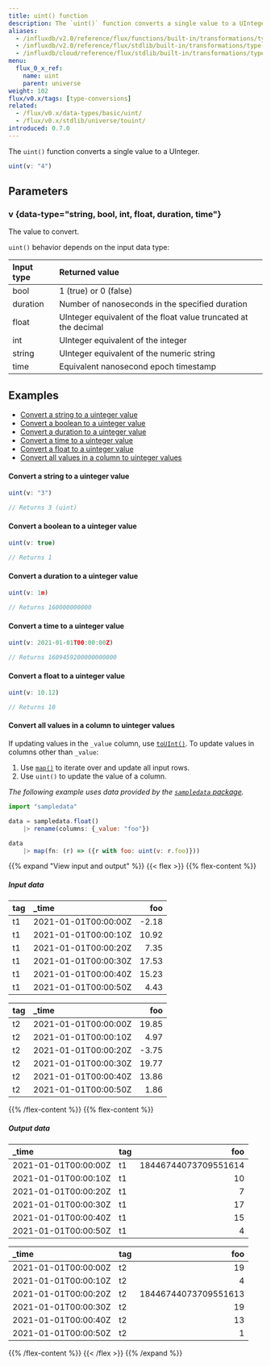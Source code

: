 ```yaml
---
title: uint() function
description: The `uint()` function converts a single value to a UInteger.
aliases:
  - /influxdb/v2.0/reference/flux/functions/built-in/transformations/type-conversions/uint/
  - /influxdb/v2.0/reference/flux/stdlib/built-in/transformations/type-conversions/uint/
  - /influxdb/cloud/reference/flux/stdlib/built-in/transformations/type-conversions/uint/
menu:
  flux_0_x_ref:
    name: uint
    parent: universe
weight: 102
flux/v0.x/tags: [type-conversions]
related:
  - /flux/v0.x/data-types/basic/uint/
  - /flux/v0.x/stdlib/universe/touint/
introduced: 0.7.0
---
```


The `uint()` function converts a single value to a UInteger.

```js
uint(v: "4")
```

## Parameters

### v {data-type="string, bool, int, float, duration, time"}
The value to convert.

`uint()` behavior depends on the input data type:

| Input type | Returned value                                                  |
| :--------- | :-------------------------------------------------------------- |
| bool       | 1 (true) or 0 (false)                                           |
| duration   | Number of nanoseconds in the specified duration                 |
| float      | UInteger equivalent of the float value truncated at the decimal |
| int        | UInteger equivalent of the integer                              |
| string     | UInteger equivalent of the numeric string                       |
| time       | Equivalent nanosecond epoch timestamp                           |

## Examples

- [Convert a string to a uinteger value](#convert-a-string-to-a-uinteger-value)
- [Convert a boolean to a uinteger value](#convert-a-boolean-to-a-uinteger-value)
- [Convert a duration to a uinteger value](#convert-a-duration-to-a-uinteger-value)
- [Convert a time to a uinteger value](#convert-a-time-to-a-uinteger-value)
- [Convert a float to a uinteger value](#convert-a-float-to-a-uinteger-value)
- [Convert all values in a column to uinteger values](#convert-all-values-in-a-column-to-uinteger-values)

#### Convert a string to a uinteger value
```js
uint(v: "3")

// Returns 3 (uint)
```

#### Convert a boolean to a uinteger value
```js
uint(v: true)

// Returns 1
```

#### Convert a duration to a uinteger value
```js
uint(v: 1m)

// Returns 160000000000
```

#### Convert a time to a uinteger value
```js
uint(v: 2021-01-01T00:00:00Z)

// Returns 1609459200000000000
```

#### Convert a float to a uinteger value
```js
uint(v: 10.12)

// Returns 10
```

#### Convert all values in a column to uinteger values
If updating values in the `_value` column, use [`toUInt()`](/flux/v0.x/stdlib/universe/touint/).
To update values in columns other than `_value`:

1. Use [`map()`](/flux/v0.x/stdlib/universe/map/) to iterate over and update all input rows.
2. Use `uint()` to update the value of a column.

_The following example uses data provided by the [`sampledata` package](/flux/v0.x/stdlib/sampledata/)._

```js
import "sampledata"

data = sampledata.float()
    |> rename(columns: {_value: "foo"})

data
    |> map(fn: (r) => ({r with foo: uint(v: r.foo)}))
```

{{% expand "View input and output" %}}
{{< flex >}}
{{% flex-content %}}
##### Input data
| tag | _time                |   foo |
| :-- | :------------------- | ----: |
| t1  | 2021-01-01T00:00:00Z | -2.18 |
| t1  | 2021-01-01T00:00:10Z | 10.92 |
| t1  | 2021-01-01T00:00:20Z |  7.35 |
| t1  | 2021-01-01T00:00:30Z | 17.53 |
| t1  | 2021-01-01T00:00:40Z | 15.23 |
| t1  | 2021-01-01T00:00:50Z |  4.43 |

| tag | _time                |   foo |
| :-- | :------------------- | ----: |
| t2  | 2021-01-01T00:00:00Z | 19.85 |
| t2  | 2021-01-01T00:00:10Z |  4.97 |
| t2  | 2021-01-01T00:00:20Z | -3.75 |
| t2  | 2021-01-01T00:00:30Z | 19.77 |
| t2  | 2021-01-01T00:00:40Z | 13.86 |
| t2  | 2021-01-01T00:00:50Z |  1.86 |

{{% /flex-content %}}
{{% flex-content %}}
##### Output data
| _time                | tag |                  foo |
| :------------------- | :-- | -------------------: |
| 2021-01-01T00:00:00Z | t1  | 18446744073709551614 |
| 2021-01-01T00:00:10Z | t1  |                   10 |
| 2021-01-01T00:00:20Z | t1  |                    7 |
| 2021-01-01T00:00:30Z | t1  |                   17 |
| 2021-01-01T00:00:40Z | t1  |                   15 |
| 2021-01-01T00:00:50Z | t1  |                    4 |

| _time                | tag |                  foo |
| :------------------- | :-- | -------------------: |
| 2021-01-01T00:00:00Z | t2  |                   19 |
| 2021-01-01T00:00:10Z | t2  |                    4 |
| 2021-01-01T00:00:20Z | t2  | 18446744073709551613 |
| 2021-01-01T00:00:30Z | t2  |                   19 |
| 2021-01-01T00:00:40Z | t2  |                   13 |
| 2021-01-01T00:00:50Z | t2  |                    1 |
{{% /flex-content %}}
{{< /flex >}}
{{% /expand %}}
